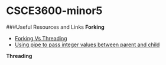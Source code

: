 # CSCE3600-minor5
###Useful Resources and Links
**Forking**
- [Forking Vs Threading](http://www.geekride.com/fork-forking-vs-threading-thread-linux-kernel/)
- [Using pipe to pass integer values between parent and child](http://stackoverflow.com/questions/12864265/using-pipe-to-pass-integer-values-between-parent-and-child)

**Threading**
